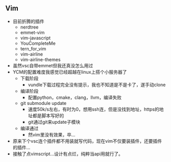 ## Vim

* 目前折腾的插件
    * nerdtree
    * emmet-vim
    * vim-javascript
    * YouCompleteMe
    * tern_for_vim
    * vim-airline
    * vim-airline-themes
* 虽然vsc自带emmet但我还真没怎么用过
* YCM的配置难度我感觉已经超越在linux上搭个小服务器了
    * 下载阶段
        * vundle下载过程完全没有提示，我也不知道是不是卡了，遂手动clone
    * 编译阶段
        * 配置python，cmake，clang，llvm，编译失败
    * git submodule update
        * 速度50k/s左右，有时为0，想用ssh连，但是没找到地址，https的地址都是脚本写好的
        * git通过git来update子模块
    * 编译通过
        * 然vim里没有效果，卒...
* 原来下个vsc连个插件都不用装就写代码，现在vim不仅要装插件，还要插件的插件...
* 接触了点vimscript...设计有点烂，纯粹当api用就行了。